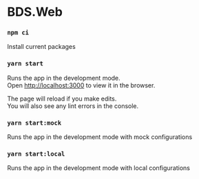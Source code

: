 # BDS.Web

### `npm ci`
Install current packages

### `yarn start`

Runs the app in the development mode.<br />
Open [http://localhost:3000](http://localhost:3000) to view it in the browser.

The page will reload if you make edits.<br />
You will also see any lint errors in the console.

### `yarn start:mock`
Runs the app in the development mode with mock configurations

### `yarn start:local`
Runs the app in the development mode with local configurations